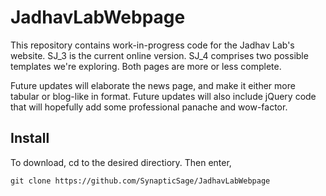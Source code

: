# JadhavLabWebpage

This repository contains work-in-progress code for the Jadhav Lab's website. SJ_3 is the current online version. SJ_4 comprises two possible templates we're exploring. Both pages are more or less complete.

Future updates will elaborate the news page, and make it either more tabular or blog-like in format. Future updates will also include jQuery code that will hopefully add some professional panache and wow-factor.

## Install

To download, cd to the desired directiory. Then enter,
```
git clone https://github.com/SynapticSage/JadhavLabWebpage
```

